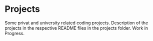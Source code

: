 # Projects
Some privat and university related coding projects. 
Description of the projects in the respective README files in the projects folder.
Work in Progress.
